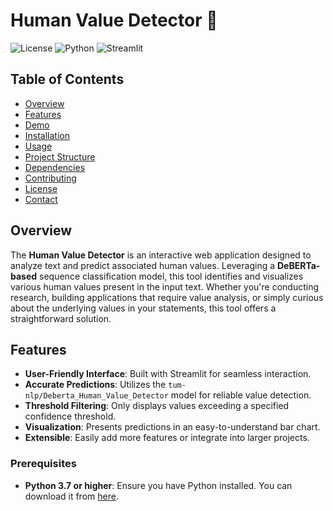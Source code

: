 # Human Value Detector 🤖

![License](https://img.shields.io/github/license/your-username/human-value-detector)
![Python](https://img.shields.io/github/languages/top/your-username/human-value-detector)
![Streamlit](https://img.shields.io/badge/Powered%20by-Streamlit-FF4B4B)

## Table of Contents

- [Overview](#overview)
- [Features](#features)
- [Demo](#demo)
- [Installation](#installation)
- [Usage](#usage)
- [Project Structure](#project-structure)
- [Dependencies](#dependencies)
- [Contributing](#contributing)
- [License](#license)
- [Contact](#contact)

## Overview

The **Human Value Detector** is an interactive web application designed to analyze text and predict associated human values. Leveraging a **DeBERTa-based** sequence classification model, this tool identifies and visualizes various human values present in the input text. Whether you're conducting research, building applications that require value analysis, or simply curious about the underlying values in your statements, this tool offers a straightforward solution.

## Features

- **User-Friendly Interface**: Built with Streamlit for seamless interaction.
- **Accurate Predictions**: Utilizes the `tum-nlp/Deberta_Human_Value_Detector` model for reliable value detection.
- **Threshold Filtering**: Only displays values exceeding a specified confidence threshold.
- **Visualization**: Presents predictions in an easy-to-understand bar chart.
- **Extensible**: Easily add more features or integrate into larger projects.


### Prerequisites

- **Python 3.7 or higher**: Ensure you have Python installed. You can download it from [here](https://www.python.org/downloads/).
